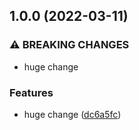 ## 1.0.0 (2022-03-11)


### ⚠ BREAKING CHANGES

* huge change

### Features

* huge change ([dc6a5fc](https://github.com/dgff07/ReleaseDemo/commit/dc6a5fc604f5dee4217ec880db48b484792b18ae))
